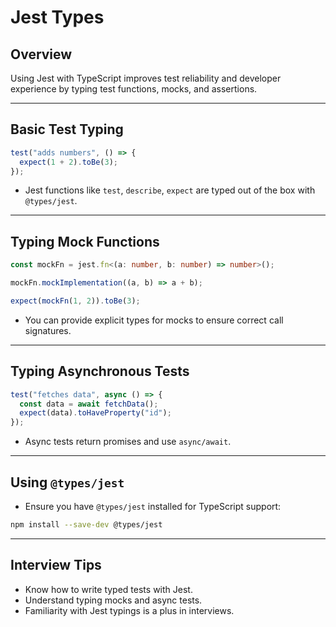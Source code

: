 # Jest Types

## Overview

Using Jest with TypeScript improves test reliability and developer experience by typing test functions, mocks, and assertions.

------

## Basic Test Typing

```ts
test("adds numbers", () => {
  expect(1 + 2).toBe(3);
});
```

- Jest functions like `test`, `describe`, `expect` are typed out of the box with `@types/jest`.

------

## Typing Mock Functions

```ts
const mockFn = jest.fn<(a: number, b: number) => number>();

mockFn.mockImplementation((a, b) => a + b);

expect(mockFn(1, 2)).toBe(3);
```

- You can provide explicit types for mocks to ensure correct call signatures.

------

## Typing Asynchronous Tests

```ts
test("fetches data", async () => {
  const data = await fetchData();
  expect(data).toHaveProperty("id");
});
```

- Async tests return promises and use `async/await`.

------

## Using `@types/jest`

- Ensure you have `@types/jest` installed for TypeScript support:

```bash
npm install --save-dev @types/jest
```

------

## Interview Tips

- Know how to write typed tests with Jest.
- Understand typing mocks and async tests.
- Familiarity with Jest typings is a plus in interviews.

